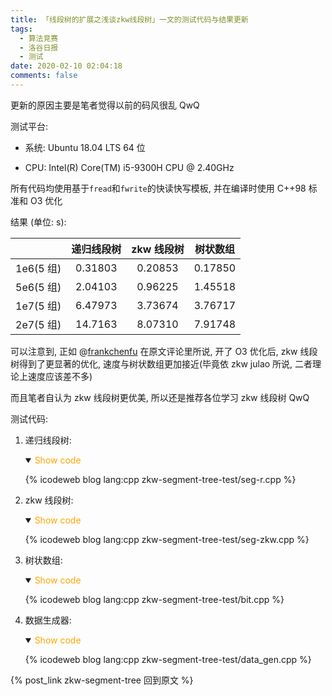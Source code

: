 ```yaml
---
title: 「线段树的扩展之浅谈zkw线段树」一文的测试代码与结果更新
tags:
  - 算法竞赛
  - 洛谷日报
  - 测试
date: 2020-02-10 02:04:18
comments: false
---
```


更新的原因主要是笔者觉得以前的码风很乱 QwQ

<!--more-->

测试平台:

- 系统: Ubuntu 18.04 LTS 64 位

- CPU: Intel(R) Core(TM) i5-9300H CPU @ 2.40GHz

所有代码均使用基于`fread`和`fwrite`的快读快写模板, 并在编译时使用 C++98 标准和 O3 优化

结果 (单位: s):

|           | 递归线段树 | zkw 线段树 | 树状数组 |
| :-------: | :--------: | :--------: | :------: |
| 1e6(5 组) |  0.31803   |  0.20853   | 0.17850  |
| 5e6(5 组) |  2.04103   |  0.96225   | 1.45518  |
| 1e7(5 组) |  6.47973   |  3.73674   | 3.76717  |
| 2e7(5 组) |  14.7163   |  8.07310   | 7.91748  |

可以注意到, 正如 @[frankchenfu](https://www.luogu.com.cn/user/23398) 在原文评论里所说, 开了 O3 优化后, zkw 线段树得到了更显著的优化, 速度与树状数组更加接近(毕竟依 zkw julao 所说, 二者理论上速度应该差不多)

而且笔者自认为 zkw 线段树更优美, 所以还是推荐各位学习 zkw 线段树 QwQ

测试代码:

1. 递归线段树:

   <details open>
   <summary><font color='orange'>Show code</font></summary>

   {% icodeweb blog lang:cpp zkw-segment-tree-test/seg-r.cpp %}

   </details>

2. zkw 线段树:

   <details open>
   <summary><font color='orange'>Show code</font></summary>

   {% icodeweb blog lang:cpp zkw-segment-tree-test/seg-zkw.cpp %}

   </details>

3. 树状数组:

   <details open>
   <summary><font color='orange'>Show code</font></summary>

   {% icodeweb blog lang:cpp zkw-segment-tree-test/bit.cpp %}

   </details>

4. 数据生成器:

   <details open>
   <summary><font color='orange'>Show code</font></summary>

   {% icodeweb blog lang:cpp zkw-segment-tree-test/data_gen.cpp %}

   </details>

{% post_link zkw-segment-tree 回到原文 %}
